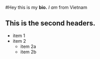 #Hey this is my **bio.**
_I am_ from Vietnam
## This is the second headers.
* item 1
* item 2
	* item 2a
	* item 2b
